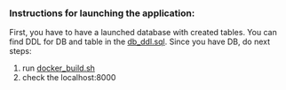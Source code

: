 ### Instructions for launching the application:

First, you have to have a launched database with created tables. You can find DDL for DB and table in
the [db_ddl.sql](db%2Fdb_ddl.sql). Since you have DB, do next steps:

1. run [docker_build.sh](docker_build.sh)
1. check the localhost:8000